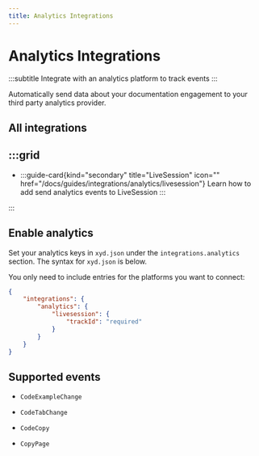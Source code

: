 ```yaml
---
title: Analytics Integrations
---
```


# Analytics Integrations
:::subtitle
Integrate with an analytics platform to track events
:::

Automatically send data about your documentation engagement to your third party analytics provider.

## All integrations
:::grid
- 
  - 
    :::guide-card{kind="secondary" title="LiveSession" icon="<Icon name='code'/>" href="/docs/guides/integrations/analytics/livesession"}
    Learn how to add send analytics events to LiveSession
    :::

:::


## Enable analytics
Set your analytics keys in `xyd.json` under the `integrations.analytics` section. 
The syntax for `xyd.json` is below.

You only need to include entries for the platforms you want to connect:

```json xyd.json
{
    "integrations": {
        "analytics": {
            "livesession": {
                "trackId": "required"
            }
        }
    }
}
```

## Supported events
* `CodeExampleChange`

*  `CodeTabChange`

*  `CodeCopy`

*  `CopyPage`